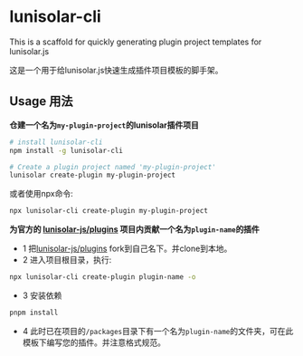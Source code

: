 # lunisolar-cli

This is a scaffold for quickly generating plugin project templates for lunisolar.js

这是一个用于给lunisolar.js快速生成插件项目模板的脚手架。

## Usage 用法

**仓建一个名为`my-plugin-project`的lunisolar插件项目**

```sh
# install lunisolar-cli
npm install -g lunisolar-cli 

# Create a plugin project named 'my-plugin-project'
lunisolar create-plugin my-plugin-project
```

或者使用npx命令:

```sh
npx lunisolar-cli create-plugin my-plugin-project
```

**为官方的 [lunisolar-js/plugins](https://github.com/lunisolar-js/plugins) 项目内贡献一个名为`plugin-name`的插件**

- 1 把[lunisolar-js/plugins](https://github.com/lunisolar-js/plugins) fork到自己名下。并clone到本地。
- 2 进入项目根目录，执行:

```sh
npx lunisolar-cli create-plugin plugin-name -o
```

- 3 安装依赖
  
```sh
pnpm install
```

- 4 此时已在项目的`/packages`目录下有一个名为`plugin-name`的文件夹，可在此模板下编写您的插件。并注意格式规范。

